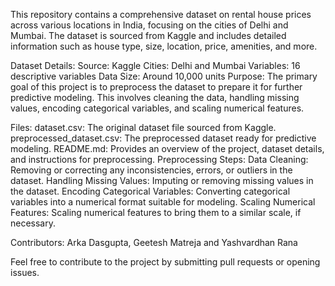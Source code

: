 This repository contains a comprehensive dataset on rental house prices across various locations in India, focusing on the cities of Delhi and Mumbai. The dataset is sourced from Kaggle and includes detailed information such as house type, size, location, price, amenities, and more.

Dataset Details:
Source: Kaggle
Cities: Delhi and Mumbai
Variables: 16 descriptive variables
Data Size: Around 10,000 units
Purpose:
The primary goal of this project is to preprocess the dataset to prepare it for further predictive modeling. This involves cleaning the data, handling missing values, encoding categorical variables, and scaling numerical features.

Files:
dataset.csv: The original dataset file sourced from Kaggle.
preprocessed_dataset.csv: The preprocessed dataset ready for predictive modeling.
README.md: Provides an overview of the project, dataset details, and instructions for preprocessing.
Preprocessing Steps:
Data Cleaning: Removing or correcting any inconsistencies, errors, or outliers in the dataset.
Handling Missing Values: Imputing or removing missing values in the dataset.
Encoding Categorical Variables: Converting categorical variables into a numerical format suitable for modeling.
Scaling Numerical Features: Scaling numerical features to bring them to a similar scale, if necessary.

Contributors:
Arka Dasgupta, Geetesh Matreja and Yashvardhan Rana

Feel free to contribute to the project by submitting pull requests or opening issues.
